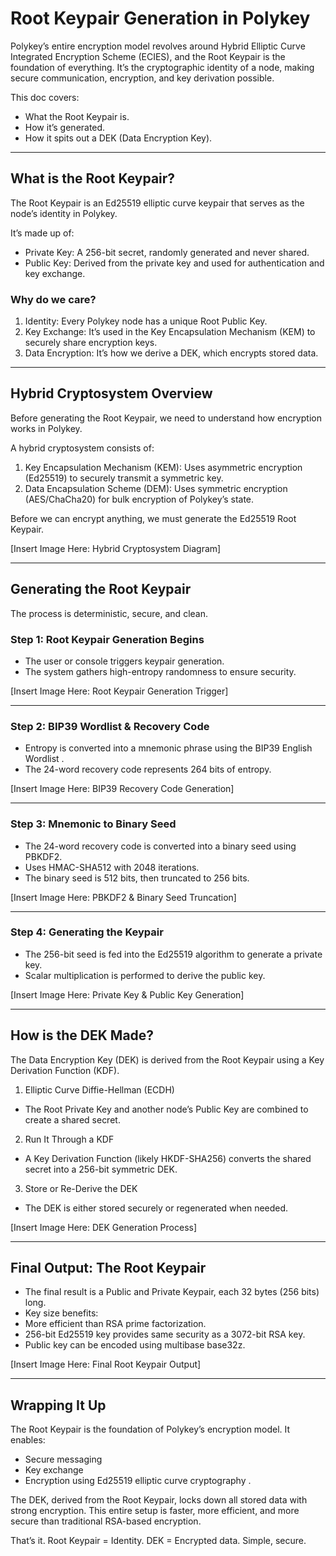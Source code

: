 # Root Keypair Generation in Polykey

Polykey’s entire encryption model revolves around Hybrid Elliptic Curve Integrated Encryption Scheme (ECIES), and the Root Keypair is the foundation of everything. It’s the cryptographic identity of a node, making secure communication, encryption, and key derivation possible.

This doc covers:
 * What the Root Keypair is.
 * How it’s generated.
 * How it spits out a DEK (Data Encryption Key).

---

## What is the Root Keypair? 
The Root Keypair is an Ed25519 elliptic curve keypair that serves as the node’s identity in Polykey.

It’s made up of:
 * Private Key: A 256-bit secret, randomly generated and never shared.
 * Public Key: Derived from the private key and used for authentication and key exchange.

### Why do we care? 
1. Identity: Every Polykey node has a unique Root Public Key.
2. Key Exchange: It’s used in the Key Encapsulation Mechanism (KEM) to securely share encryption keys.
3. Data Encryption: It’s how we derive a DEK, which encrypts stored data.

---

## Hybrid Cryptosystem Overview 
Before generating the Root Keypair, we need to understand how encryption works in Polykey.

A hybrid cryptosystem consists of:
1. Key Encapsulation Mechanism (KEM): Uses asymmetric encryption (Ed25519) to securely transmit a symmetric key.
2. Data Encapsulation Scheme (DEM): Uses symmetric encryption (AES/ChaCha20) for bulk encryption of Polykey’s state.

Before we can encrypt anything, we must generate the Ed25519 Root Keypair.

[Insert Image Here: Hybrid Cryptosystem Diagram] 

---

## Generating the Root Keypair 
The process is deterministic, secure, and clean.

### Step 1: Root Keypair Generation Begins 
 * The user or console triggers keypair generation.
 * The system gathers high-entropy randomness to ensure security.

[Insert Image Here: Root Keypair Generation Trigger] 

---

### Step 2: BIP39 Wordlist & Recovery Code 
 * Entropy is converted into a mnemonic phrase using the BIP39 English Wordlist .
 * The 24-word recovery code represents 264 bits of entropy.

[Insert Image Here: BIP39 Recovery Code Generation] 

---

### Step 3: Mnemonic to Binary Seed 
 * The 24-word recovery code is converted into a binary seed using PBKDF2.
 * Uses HMAC-SHA512 with 2048 iterations.
 * The binary seed is 512 bits, then truncated to 256 bits.

[Insert Image Here: PBKDF2 & Binary Seed Truncation] 

---

### Step 4: Generating the Keypair 
 * The 256-bit seed is fed into the Ed25519 algorithm to generate a private key.
 * Scalar multiplication is performed to derive the public key.

[Insert Image Here: Private Key & Public Key Generation] 

---

## How is the DEK Made? 
The Data Encryption Key (DEK) is derived from the Root Keypair using a Key Derivation Function (KDF).

1. Elliptic Curve Diffie-Hellman (ECDH) 
  * The Root Private Key and another node’s Public Key are combined to create a shared secret.
 
2. Run It Through a KDF 
  * A Key Derivation Function (likely HKDF-SHA256) converts the shared secret into a 256-bit symmetric DEK.

3. Store or Re-Derive the DEK 
  * The DEK is either stored securely or regenerated when needed.

[Insert Image Here: DEK Generation Process] 

---

## Final Output: The Root Keypair 
 * The final result is a Public and Private Keypair, each 32 bytes (256 bits) long.
 * Key size benefits:
  * More efficient than RSA prime factorization.
  * 256-bit Ed25519 key provides same security as a 3072-bit RSA key.
  * Public key can be encoded using multibase base32z.

[Insert Image Here: Final Root Keypair Output] 

---

## Wrapping It Up 
The Root Keypair is the foundation of Polykey’s encryption model. It enables:
* Secure messaging 
* Key exchange 
* Encryption using Ed25519 elliptic curve cryptography .

The DEK, derived from the Root Keypair, locks down all stored data with strong encryption. 
This entire setup is faster, more efficient, and more secure than traditional RSA-based encryption.

That’s it. Root Keypair = Identity. DEK = Encrypted data. Simple, secure.